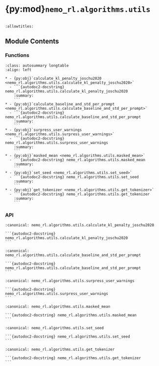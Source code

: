 # {py:mod}`nemo_rl.algorithms.utils`

```{py:module} nemo_rl.algorithms.utils
```

```{autodoc2-docstring} nemo_rl.algorithms.utils
:allowtitles:
```

## Module Contents

### Functions

````{list-table}
:class: autosummary longtable
:align: left

* - {py:obj}`calculate_kl_penalty_joschu2020 <nemo_rl.algorithms.utils.calculate_kl_penalty_joschu2020>`
  - ```{autodoc2-docstring} nemo_rl.algorithms.utils.calculate_kl_penalty_joschu2020
    :summary:
    ```
* - {py:obj}`calculate_baseline_and_std_per_prompt <nemo_rl.algorithms.utils.calculate_baseline_and_std_per_prompt>`
  - ```{autodoc2-docstring} nemo_rl.algorithms.utils.calculate_baseline_and_std_per_prompt
    :summary:
    ```
* - {py:obj}`surpress_user_warnings <nemo_rl.algorithms.utils.surpress_user_warnings>`
  - ```{autodoc2-docstring} nemo_rl.algorithms.utils.surpress_user_warnings
    :summary:
    ```
* - {py:obj}`masked_mean <nemo_rl.algorithms.utils.masked_mean>`
  - ```{autodoc2-docstring} nemo_rl.algorithms.utils.masked_mean
    :summary:
    ```
* - {py:obj}`set_seed <nemo_rl.algorithms.utils.set_seed>`
  - ```{autodoc2-docstring} nemo_rl.algorithms.utils.set_seed
    :summary:
    ```
* - {py:obj}`get_tokenizer <nemo_rl.algorithms.utils.get_tokenizer>`
  - ```{autodoc2-docstring} nemo_rl.algorithms.utils.get_tokenizer
    :summary:
    ```
````

### API

````{py:function} calculate_kl_penalty_joschu2020(logprobs_policy: torch.Tensor, logprobs_reference: torch.Tensor) -> torch.Tensor
:canonical: nemo_rl.algorithms.utils.calculate_kl_penalty_joschu2020

```{autodoc2-docstring} nemo_rl.algorithms.utils.calculate_kl_penalty_joschu2020
```
````

````{py:function} calculate_baseline_and_std_per_prompt(prompts: torch.Tensor, rewards: torch.Tensor, valid_mask: torch.Tensor, leave_one_out_baseline: bool = True) -> tuple[torch.Tensor, torch.Tensor]
:canonical: nemo_rl.algorithms.utils.calculate_baseline_and_std_per_prompt

```{autodoc2-docstring} nemo_rl.algorithms.utils.calculate_baseline_and_std_per_prompt
```
````

````{py:function} surpress_user_warnings(f)
:canonical: nemo_rl.algorithms.utils.surpress_user_warnings

```{autodoc2-docstring} nemo_rl.algorithms.utils.surpress_user_warnings
```
````

````{py:function} masked_mean(values: torch.Tensor, mask: torch.Tensor, dim: typing.Optional[int] = None, global_normalization_factor: typing.Optional[torch.Tensor | float] = None)
:canonical: nemo_rl.algorithms.utils.masked_mean

```{autodoc2-docstring} nemo_rl.algorithms.utils.masked_mean
```
````

````{py:function} set_seed(seed: int) -> None
:canonical: nemo_rl.algorithms.utils.set_seed

```{autodoc2-docstring} nemo_rl.algorithms.utils.set_seed
```
````

````{py:function} get_tokenizer(tokenizer_config: nemo_rl.models.policy.TokenizerConfig) -> transformers.PreTrainedTokenizerBase
:canonical: nemo_rl.algorithms.utils.get_tokenizer

```{autodoc2-docstring} nemo_rl.algorithms.utils.get_tokenizer
```
````
